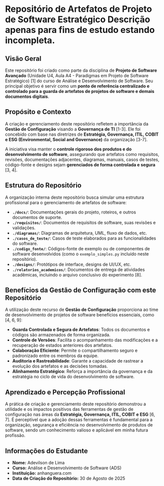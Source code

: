 # Repositório de Artefatos de Projeto de Software Estratégico Descrição apenas para fins de estudo estando incompleta.

## Visão Geral
Este repositório foi criado como parte da disciplina de **Projeto de Software Avançado** (Unidade U4, Aula A4 - Paradigmas em Projeto de Software Estratégico) [1] do curso de Análise e Desenvolvimento de Software. Seu principal objetivo é servir como um **ponto de referência centralizado e controlado para a guarda de artefatos de projetos de software e demais documentos digitais**.

## Propósito e Contexto
A criação e gerenciamento deste repositório refletem a importância da **Gestão de Configuração** visando a **Governança de TI** [1-3]. Ele foi concebido com base nas diretrizes de **Estratégia, Governança, ITIL, COBIT e ESG (Environmental, Social and Governance)** da organização [3-7].

A iniciativa visa manter o **controle rigoroso dos produtos e do desenvolvimento de software**, assegurando que artefatos como requisitos, revisões, documentações adjacentes, diagramas, manuais, casos de testes, código-fonte e designs sejam **gerenciados de forma controlada e segura** [3, 4].

## Estrutura do Repositório
A organização interna deste repositório busca simular uma estrutura profissional para o gerenciamento de artefatos de software:

*   **`./docs/`**: Documentações gerais do projeto, roteiros, e outros documentos de suporte.
*   **`./requisitos/`**: Documentos de requisitos de software, suas revisões e validações.
*   **`./diagramas/`**: Diagramas de arquitetura, UML, fluxo de dados, etc.
*   **`./casos_de_teste/`**: Casos de teste elaborados para as funcionalidades do software.
*   **`./codigo_fonte/`**: Códigos-fonte de exemplo ou de componentes de software desenvolvidos (como o `exemplo_simples.py` incluído neste repositório).
*   **`./designs/`**: Protótipos de interface, designs de UI/UX, etc.
*   **`./relatorios_academicos/`**: Documentos de entrega de atividades acadêmicas, incluindo o arquivo conclusivo do experimento [8].

## Benefícios da Gestão de Configuração com este Repositório
A utilização deste recurso de **Gestão de Configuração** proporciona ao time de desenvolvimento de projetos de software benefícios essenciais, como [4, 6, 9]:
*   **Guarda Controlada e Segura de Artefatos**: Todos os documentos e códigos são armazenados de forma organizada.
*   **Controle de Versões**: Facilita o acompanhamento das modificações e a recuperação de estados anteriores dos artefatos.
*   **Colaboração Eficiente**: Permite o compartilhamento seguro e padronizado entre os membros da equipe.
*   **Auditoria e Rastreabilidade**: Garante a capacidade de rastrear a evolução dos artefatos e as decisões tomadas.
*   **Alinhamento Estratégico**: Reforça a importância da governança e da estratégia no ciclo de vida do desenvolvimento de software.

## Aprendizado e Percepção Profissional
A prática de criação e gerenciamento deste repositório demonstrou a utilidade e os impactos positivos das ferramentas de gestão de configuração nas áreas da **Estratégia, Governança, ITIL, COBIT e ESG** [6, 7]. É perceptível que a adoção dessas ferramentas é fundamental para a organização, segurança e eficiência no desenvolvimento de produtos de software, sendo um conhecimento valioso e aplicável em minha futura profissão.

## Informações do Estudante
*   **Nome:** Adevilson de Lima
*   **Curso:** Análise e Desenvolvimento de Software (ADS)
*   **Instituição:** anhanguera.com
*   **Data de Criação do Repositório:** 30 de Agosto de 2025